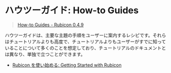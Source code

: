 # ハウツーガイド: How-to Guides

> [How-to Guides - Rubicon 0.4.9](https://rubicon-objc.readthedocs.io/en/stable/how-to/index.html)


ハウツーガイドは、主要な主題の手順をユーザーに案内するレシピです。それらはチュートリアルよりも高度で、チュートリアルよりもユーザーがすでに知っていることについて多くのことを想定しており、チュートリアルのドキュメントとは異なり、単独で立つことができます。

- [Rubicon を使い始める: Getting Started with Rubicon](./01_GettingStartedWithRubicon.md)

